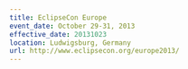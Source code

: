 ```yaml
---
title: EclipseCon Europe
event_date: October 29-31, 2013
effective_date: 20131023
location: Ludwigsburg, Germany
url: http://www.eclipsecon.org/europe2013/
---
```

